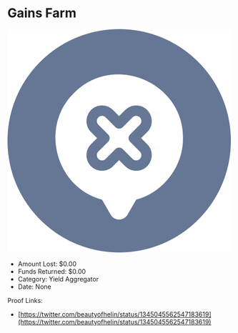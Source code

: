 # Gains Farm
![Gains Farm](/rektimages/Gains-Farm.png)
- Amount Lost: $0.00
- Funds Returned: $0.00
- Category: Yield Aggregator
- Date: None



Proof Links:
- [https://twitter.com/beautyofhelin/status/1345045562547183619](https://twitter.com/beautyofhelin/status/1345045562547183619)


